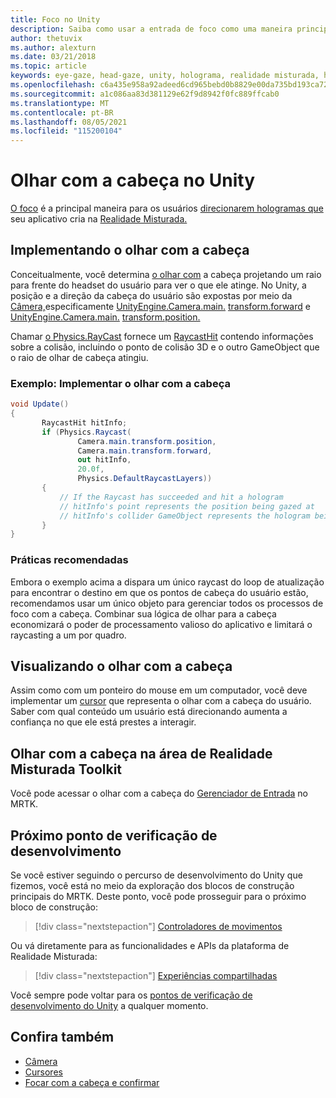 ```yaml
---
title: Foco no Unity
description: Saiba como usar a entrada de foco como uma maneira principal para os usuários direcionarem os hologramas que seu aplicativo cria na realidade misturada.
author: thetuvix
ms.author: alexturn
ms.date: 03/21/2018
ms.topic: article
keywords: eye-gaze, head-gaze, unity, holograma, realidade misturada, headset de realidade misturada, headset de realidade misturada do Windows, headset de realidade virtual, MRTK, realidade misturada Toolkit
ms.openlocfilehash: c6a435e958a92adeed6cd965bebd0b8829e00da735bd193ca72a68acb9e0d6aa
ms.sourcegitcommit: a1c086aa83d381129e62f9d8942f0fc889ffcab0
ms.translationtype: MT
ms.contentlocale: pt-BR
ms.lasthandoff: 08/05/2021
ms.locfileid: "115200104"
---
```

# <a name="head-gaze-in-unity"></a>Olhar com a cabeça no Unity

[O foco](../../design/gaze-and-commit.md) é a principal maneira para os usuários [direcionarem hologramas que](../../discover/hologram.md) seu aplicativo cria na [Realidade Misturada.](../../discover/mixed-reality.md)

## <a name="implementing-head-gaze"></a>Implementando o olhar com a cabeça

Conceitualmente, você determina [o olhar com](../../design/gaze-and-commit.md) a cabeça projetando um raio para frente do headset do usuário para ver o que ele atinge. No Unity, a posição e a direção da cabeça do usuário são expostas por meio da [Câmera,](camera-in-unity.md)especificamente [UnityEngine.Camera.main.](https://docs.unity3d.com/ScriptReference/Camera-main.html) [transform.forward](https://docs.unity3d.com/ScriptReference/Transform-forward.html) e [UnityEngine.Camera.main.](https://docs.unity3d.com/ScriptReference/Camera-main.html) [transform.position.](https://docs.unity3d.com/ScriptReference/Transform-position.html)

Chamar [o Physics.RayCast](https://docs.unity3d.com/ScriptReference/Physics.Raycast.html) fornece um [RaycastHit](https://docs.unity3d.com/ScriptReference/RaycastHit.html) contendo informações sobre a colisão, incluindo o ponto de colisão 3D e o outro GameObject que o raio de olhar de cabeça atingiu.

### <a name="example-implement-head-gaze"></a>Exemplo: Implementar o olhar com a cabeça

```cs
void Update()
{
       RaycastHit hitInfo;
       if (Physics.Raycast(
               Camera.main.transform.position,
               Camera.main.transform.forward,
               out hitInfo,
               20.0f,
               Physics.DefaultRaycastLayers))
       {
           // If the Raycast has succeeded and hit a hologram
           // hitInfo's point represents the position being gazed at
           // hitInfo's collider GameObject represents the hologram being gazed at
       }
}
```

### <a name="best-practices"></a>Práticas recomendadas

Embora o exemplo acima a dispara um único raycast do loop de atualização para encontrar o destino em que os pontos de cabeça do usuário estão, recomendamos usar um único objeto para gerenciar todos os processos de foco com a cabeça. Combinar sua lógica de olhar para a cabeça economizará o poder de processamento valioso do aplicativo e limitará o raycasting a um por quadro.

## <a name="visualizing-head-gaze"></a>Visualizando o olhar com a cabeça

Assim como com um ponteiro do mouse em um computador, você deve implementar um [cursor](../../design/cursors.md) que representa o olhar com a cabeça do usuário. Saber com qual conteúdo um usuário está direcionando aumenta a confiança no que ele está prestes a interagir.

## <a name="head-gaze-in-the-mixed-reality-toolkit"></a>Olhar com a cabeça na área de Realidade Misturada Toolkit

Você pode acessar o olhar com a cabeça do [Gerenciador de Entrada](/windows/mixed-reality/mrtk-unity/features/input/overview) no MRTK.

## <a name="next-development-checkpoint"></a>Próximo ponto de verificação de desenvolvimento

Se você estiver seguindo o percurso de desenvolvimento do Unity que fizemos, você está no meio da exploração dos blocos de construção principais do MRTK. Deste ponto, você pode prosseguir para o próximo bloco de construção:

> [!div class="nextstepaction"]
> [Controladores de movimentos](motion-controllers-in-unity.md)

Ou vá diretamente para as funcionalidades e APIs da plataforma de Realidade Misturada:

> [!div class="nextstepaction"]
> [Experiências compartilhadas](shared-experiences-in-unity.md)

Você sempre pode voltar para os [pontos de verificação de desenvolvimento do Unity](unity-development-overview.md#2-core-building-blocks) a qualquer momento.

## <a name="see-also"></a>Confira também
* [Câmera](camera-in-unity.md)
* [Cursores](../../design/cursors.md)
* [Focar com a cabeça e confirmar](../../design/gaze-and-commit.md)